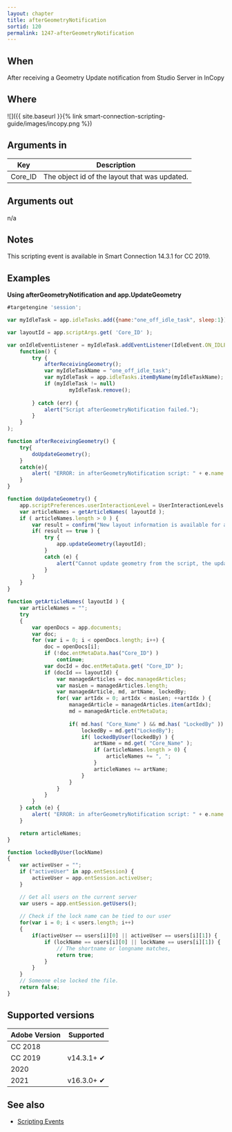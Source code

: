 ```yaml
---
layout: chapter
title: afterGeometryNotification
sortid: 120
permalink: 1247-afterGeometryNotification
---
```


## When

After receiving a Geometry Update notification from Studio Server in InCopy

## Where

![]({{ site.baseurl }}{% link smart-connection-scripting-guide/images/incopy.png %})

## Arguments in

|Key | Description |
|----|-------------|
|Core_ID |The object id of the layout that was updated.|

## Arguments out

n/a

## Notes

This scripting event is available in Smart Connection 14.3.1 for CC 2019.

## Examples

**Using afterGeometryNotification and app.UpdateGeometry**

```javascript
#targetengine 'session';

var myIdleTask = app.idleTasks.add({name:"one_off_idle_task", sleep:1});

var layoutId = app.scriptArgs.get( 'Core_ID' );

var onIdleEventListener = myIdleTask.addEventListener(IdleEvent.ON_IDLE, 
	function() {
		try {
			afterReceivingGeometry();
			var myIdleTaskName = "one_off_idle_task";
			var myIdleTask = app.idleTasks.itemByName(myIdleTaskName); 
			if (myIdleTask != null)
					myIdleTask.remove();
	
		} catch (err) {
			alert("Script afterGeometryNotification failed.");
		}
	}
);

function afterReceivingGeometry() {
	try{
		doUpdateGeometry();
	}
	catch(e){
		alert( "ERROR: in afterGeometryNotification script: " + e.name + "\n\n" + e.message + "\n\nFound on line " + e.line );
	}
}

function doUpdateGeometry() {
	app.scriptPreferences.userInteractionLevel = UserInteractionLevels.INTERACT_WITH_ALL;
	var articleNames = getArticleNames( layoutId );
	if ( articleNames.length > 0 ) {
		var result = confirm("New layout information is available for article [ " + articleNames + " ]. " + "Do you want to update now?", false);
		if( result == true ) {
			try {
				app.updateGeometry(layoutId);
			}
			catch (e) {
				alert("Cannot update geometry from the script, the updateGeometry action have wrong layout id value. Please fix the script and try again.");
			}
		}
	}
}

function getArticleNames( layoutId ) {
	var articleNames = "";
	try
	{
		var openDocs = app.documents;
		var doc;
		for (var i = 0; i < openDocs.length; i++) {
			doc = openDocs[i];
			if (!doc.entMetaData.has("Core_ID") ) 
				continue;
			var docId = doc.entMetaData.get( "Core_ID" );
			if (docId == layoutId) {
				var managedArticles = doc.managedArticles;
				var masLen = managedArticles.length;
				var managedArticle, md, artName, lockedBy;
				for( var artIdx = 0; artIdx < masLen; ++artIdx ) {
					managedArticle = managedArticles.item(artIdx);
					md = managedArticle.entMetaData;
            
					if( md.has( "Core_Name" ) && md.has( "LockedBy" )) {
						lockedBy = md.get("LockedBy");
						if( lockedByUser(lockedBy) ) {
							artName = md.get( "Core_Name" );
							if (articleNames.length > 0) {
								articleNames += ", ";
							}
							articleNames += artName;
						}
					}
				}
			}
		}
	} catch (e) {
		alert( "ERROR: in afterGeometryNotification script: " + e.name + "\n\n" + e.message + "\n\nFound on line " + e.line );
	}

	return articleNames;
}

function lockedByUser(lockName)
{
	var activeUser = "";
	if ("activeUser" in app.entSession) {
		activeUser = app.entSession.activeUser;
	}

	// Get all users on the current server
	var users = app.entSession.getUsers();
	
	// Check if the lock name can be tied to our user
	for(var i = 0; i < users.length; i++)
	{
		if(activeUser == users[i][0] || activeUser == users[i][1]) {
			if (lockName == users[i][0] || lockName == users[i][1]) {
				// The shortname or longname matches,
				return true;
			}
		}
	}
	// Someone else locked the file.
	return false;
}
```

## Supported versions

| Adobe Version | Supported |
|---------------|-----------|
| CC 2018       |          |
| CC 2019       | v14.3.1+ ✔         |
| 2020          |          |
| 2021          | v16.3.0+ ✔         |

## See also

* [Scripting Events](./index.md)
